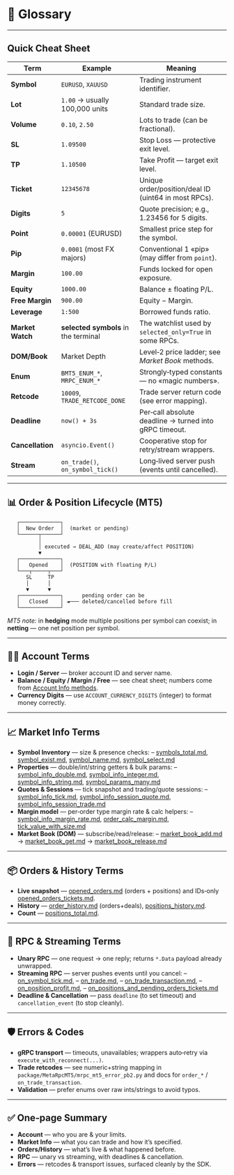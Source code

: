 # 📖 Glossary

---

## Quick Cheat Sheet

| Term             | Example                              | Meaning                                                  |
| ---------------- | ------------------------------------ | -------------------------------------------------------- |
| **Symbol**       | `EURUSD`, `XAUUSD`                   | Trading instrument identifier.                           |
| **Lot**          | `1.00` → usually 100,000 units       | Standard trade size.                                     |
| **Volume**       | `0.10`, `2.50`                       | Lots to trade (can be fractional).                       |
| **SL**           | `1.09500`                            | Stop Loss — protective exit level.                       |
| **TP**           | `1.10500`                            | Take Profit — target exit level.                         |
| **Ticket**       | `12345678`                           | Unique order/position/deal ID (uint64 in most RPCs).     |
| **Digits**       | `5`                                  | Quote precision; e.g., 1.23456 for 5 digits.             |
| **Point**        | `0.00001` (EURUSD)                   | Smallest price step for the symbol.                      |
| **Pip**          | `0.0001` (most FX majors)            | Conventional 1 «pip» (may differ from `point`).          |
| **Margin**       | `100.00`                             | Funds locked for open exposure.                          |
| **Equity**       | `1000.00`                            | Balance ± floating P/L.                                  |
| **Free Margin**  | `900.00`                             | Equity − Margin.                                         |
| **Leverage**     | `1:500`                              | Borrowed funds ratio.                                    |
| **Market Watch** | **selected symbols** in the terminal | The watchlist used by `selected_only=True` in some RPCs. |
| **DOM/Book**     | Market Depth                         | Level‑2 price ladder; see *Market Book* methods.         |
| **Enum**         | `BMT5_ENUM_*`, `MRPC_ENUM_*`         | Strongly‑typed constants — no «magic numbers».           |
| **Retcode**      | `10009`, `TRADE_RETCODE_DONE`        | Trade server return code (see error mapping).            |
| **Deadline**     | `now() + 3s`                         | Per‑call absolute deadline → turned into gRPC timeout.   |
| **Cancellation** | `asyncio.Event()`                    | Cooperative stop for retry/stream wrappers.              |
| **Stream**       | `on_trade()`, `on_symbol_tick()`     | Long‑lived server push (events until cancelled).         |

---

## 📊 Order & Position Lifecycle (MT5)

```text
   ┌─────────────┐
   │  New Order  │  (market or pending)
   └──────┬──────┘
          │
          │ executed → DEAL_ADD (may create/affect POSITION)
          ▼
   ┌─────────────┐
   │   Opened    │  (POSITION with floating P/L)
   └───┬─────┬───┘
      SL     TP
      │      │
      ▼      ▼
   ┌─────────────┐      pending order can be
   │   Closed    │ ◄─── deleted/cancelled before fill
   └─────────────┘
```

*MT5 note:* in **hedging** mode multiple positions per symbol can coexist; in **netting** — one net position per symbol.

---

## 🧑‍💻 Account Terms

* **Login / Server** — broker account ID and server name.
* **Balance / Equity / Margin / Free** — see cheat sheet; numbers come from [Account Info methods](./Account_Information/Account_Information_Overview.md).
* **Currency Digits** — use `ACCOUNT_CURRENCY_DIGITS` (integer) to format money correctly.

---

## 📈 Market Info Terms

* **Symbol Inventory** — size & presence checks:
  – [symbols\_total.md](./Symbols_and_Market/symbols_total.md), [symbol\_exist.md](./Symbols_and_Market/symbol_exist.md), [symbol\_name.md](./Symbols_and_Market/symbol_name.md), [symbol\_select.md](./Symbols_and_Market/symbol_select.md)
* **Properties** — double/int/string getters & bulk params:
  – [symbol\_info\_double.md](./Symbols_and_Market/symbol_info_double.md), [symbol\_info\_integer.md](./Symbols_and_Market/symbol_info_integer.md), [symbol\_info\_string.md](./Symbols_and_Market/symbol_info_string.md), [symbol\_params\_many.md](./Symbols_and_Market/symbol_params_many.md)
* **Quotes & Sessions** — tick snapshot and trading/quote sessions:
  – [symbol\_info\_tick.md](./Symbols_and_Market/symbol_info_tick.md), [symbol\_info\_session\_quote.md](./Symbols_and_Market/symbol_info_session_quote.md), [symbol\_info\_session\_trade.md](./Symbols_and_Market/symbol_info_session_trade.md)
* **Margin model** — per‑order type margin rate & calc helpers:
  – [symbol\_info\_margin\_rate.md](./Symbols_and_Market/symbol_info_margin_rate.md), [order\_calc\_margin.md](./Trading_Operations/order_calc_margin.md), [tick\_value\_with\_size.md](./Symbols_and_Market/tick_value_with_size.md)
* **Market Book (DOM)** — subscribe/read/release:
  – [market\_book\_add.md](./Symbols_and_Market/market_book_add.md) → [market\_book\_get.md](./Symbols_and_Market/market_book_get.md) → [market\_book\_release.md](./Symbols_and_Market/market_book_release.md)

---

## 📦 Orders & History Terms

* **Live snapshot** — [opened\_orders.md](./Orders_Positions_History/opened_orders.md) (orders + positions) and IDs‑only [opened\_orders\_tickets.md](./Orders_Positions_History/opened_orders_tickets.md).
* **History** — [order\_history.md](./Orders_Positions_History/order_history.md) (orders+deals), [positions\_history.md](./Orders_Positions_History/positions_history.md).
* **Count** — [positions\_total.md](./Orders_Positions_History/positions_total.md).

---

## 🔌 RPC & Streaming Terms

* **Unary RPC** — one request → one reply; returns `*.Data` payload already unwrapped.
* **Streaming RPC** — server pushes events until you cancel:
  – [on\_symbol\_tick.md](./Subscriptions_Streaming/on_symbol_tick.md),
  – [on\_trade.md](./Subscriptions_Streaming/on_trade.md),
  – [on\_trade\_transaction.md](./Subscriptions_Streaming/on_trade_transaction.md),
  – [on\_position\_profit.md](./Subscriptions_Streaming/on_position_profit.md),
  – [on\_positions\_and\_pending\_orders\_tickets.md](./Subscriptions_Streaming/on_positions_and_pending_orders_tickets.md)
* **Deadline & Cancellation** — pass `deadline` (to set timeout) and `cancellation_event` (to stop cleanly).

---

## 🛡️ Errors & Codes

* **gRPC transport** — timeouts, unavailables; wrappers auto‑retry via `execute_with_reconnect(...)`.
* **Trade retcodes** — see numeric+string mapping in `package/MetaRpcMT5/mrpc_mt5_error_pb2.py` and docs for `order_*` / `on_trade_transaction`.
* **Validation** — prefer enums over raw ints/strings to avoid typos.

---

## ✅ One‑page Summary

* **Account** — who you are & your limits.
* **Market Info** — what you can trade and how it’s specified.
* **Orders/History** — what’s live & what happened before.
* **RPC** — unary vs streaming, with deadlines & cancellation.
* **Errors** — retcodes & transport issues, surfaced cleanly by the SDK.

